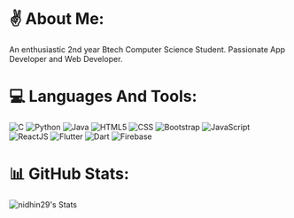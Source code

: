 # ✌️ About Me:
An enthusiastic 2nd year Btech Computer Science Student. Passionate App Developer and Web Developer.
# 💻 Languages And Tools:
![C](https://img.shields.io/badge/c-%2300599C.svg?style=for-the-badge&logo=c&logoColor=white) ![Python](https://img.shields.io/badge/python-3670A0?style=for-the-badge&logo=python&logoColor=ffdd54) ![Java](https://img.shields.io/badge/java-%23ED8B00.svg?style=for-the-badge&logo=java&logoColor=white) ![HTML5](https://img.shields.io/badge/html5-%23E34F26.svg?style=for-the-badge&logo=html5&logoColor=white) ![CSS](https://img.shields.io/badge/CSS-%231572B6.svg?style=for-the-badge&logo=css3&logoColor=white) ![Bootstrap](https://img.shields.io/badge/Bootstrap-%23563D7C.svg?style=for-the-badge&logo=bootstrap&logoColor=white) ![JavaScript](https://img.shields.io/badge/JavaScript-%23323330.svg?style=for-the-badge&logo=javascript&logoColor=%23F7DF1E) ![ReactJS](https://img.shields.io/badge/React-%2320232A.svg?style=for-the-badge&logo=react&logoColor=%2361DAFB) ![Flutter](https://img.shields.io/badge/Flutter-%2302569B.svg?style=for-the-badge&logo=flutter&logoColor=white ) ![Dart](https://img.shields.io/badge/Dart-%230175C2.svg?style=for-the-badge&logo=dart&logoColor=white ) ![Firebase](https://img.shields.io/badge/Firebase-%23039BE5.svg?style=for-the-badge&logo=firebase)
# 📊 GitHub Stats:

![nidhin29's Stats](https://github-readme-stats.vercel.app/api?username=nidhin29&theme=vue-dark&show_icons=true&hide_border=true&count_private=true)<br/>
